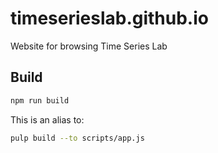 # timeserieslab.github.io

Website for browsing Time Series Lab

## Build

```bash
npm run build
```

This is an alias to:

```bash
pulp build --to scripts/app.js
```
